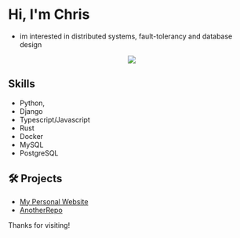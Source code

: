 # Hi, I'm Chris 

- im interested in distributed systems, fault-tolerancy and database design

<p align="center">
  <a href="https://skillicons.dev">
    <img src="https://skillicons.dev/icons?i=rust,typescript,python,django,docker,postgresql&theme=light" />
  </a>
</p>

## Skills
- Python,
- Django
- Typescript/Javascript
- Rust
- Docker
- MySQL
- PostgreSQL 


## 🛠️ Projects
- [My Personal Website](https://github.com/cjs675/personal-website.git)
- [AnotherRepo](https://github.com/cjs675/AnotherRepo)


Thanks for visiting!

